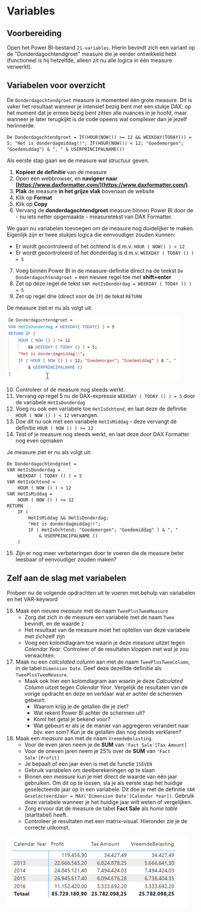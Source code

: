 # Variables

## Voorbereiding

Open het Power BI-bestand `21-variables`. Hierin bevindt zich een variant op de "Donderdagochtendgroet" measure die je eerder ontwikkeld hebt (functioneel is hij hetzelfde, alleen zit nu alle logica in één measure verwerkt).

## Variabelen voor overzicht

De `Donderdagochtendgroet` measure is momenteel één grote measure. Dit is vaker het resultaat wanneer je intensief bezig bent met een stukje DAX: op het moment dat je ermee bezig bent zitten alle nuances in je hoofd, maar wanneer je later terugkijkt is de code opeens wat complexer dan je jezelf herinnerde.

```dax
De Donderdagochtendgroet = IF(HOUR(NOW()) >= 12 && WEEKDAY(TODAY()) = 5; "Het is donderdagmiddag!!"; IF(HOUR(NOW()) < 12; "Goedemorgen"; "Goedemiddag") & ", " & USERPRINCIPALNAME())
```

Als eerste stap gaan we de measure wat structuur geven.

1. **Kopieer de definitie** van de measure
2. Open een webbrowser, en **navigeer naar [https://www.daxformatter.com/](https://www.daxformatter.com/)**.
3. **Plak** de measure **in het grijze vlak** bovenaan de website
4. Klik op **Format**
5. Klik op **Copy**
6. Vervang de **donderdagochtendgroet** measure binnen Power BI door de - nu iets netter opgemaakte - measuretekst van DAX Formatter.

We gaan nu variabelen toevoegen om de measure nog duidelijker te maken. Eigenlijk zijn er twee stukjes logica die eenvoudiger zouden kunnen:

* Er wordt gecontroleerd of het ochtend is d.m.v. `HOUR ( NOW() ) < 12`
* Er wordt gecontroleerd of het donderdag is d.m.v. `WEEKDAY ( TODAY () ) = 5`

7. Voeg binnen Power BI in de measure-definitie direct na de teekst `De Donderdagochtendgroet =` een nieuwe regel toe met **shift+enter**
8. Zet op deze regel de tekst `VAR HetIsDonderdag = WEEKDAY ( TODAY () ) = 5`
9. Zet op regel drie (direct voor de `IF`) de tekst `RETURN `

De measure ziet er nu als volgt uit:

![Eerste stap met VAR en RETURN](img/20-01-var-return-introductie.png)

10. Controleer of de measure nog steeds werkt.
11. Vervang op regel 5 nu de DAX-expressie `WEEKDAY ( TODAY () ) = 5` door de variabele `HetIsDonderdag`
12. Voeg nu ook een variabele toe `HetIsOchtend`, en laat deze de definitie `HOUR ( NOW () ) < 12` vervangen.
13. Doe dit nu ook met een variabele `HetIsMiddag` - deze vervangt de definitie `HOUR ( NOW () ) >= 12`
14. Test of je measure nog steeds werkt, en laat deze door DAX Formatter nog even opmaken

Je measure ziet er nu als volgt uit:

```dax
De Donderdagochtendgroet =
VAR HetIsDonderdag =
    WEEKDAY ( TODAY () ) = 5
VAR HetIsOchtend =
    HOUR ( NOW () ) < 12
VAR HetIsMiddag =
    HOUR ( NOW () ) >= 12
RETURN
    IF (
        HetIsMiddag && HetIsDonderdag;
        "Het is donderdagmiddag!!";
        IF ( HetIsOchtend; "Goedemorgen"; "Goedemiddag" ) & ", "
            & USERPRINCIPALNAME ()
    )
```

15. Zijn er nog meer verbeteringen door te voeren die de measure beter leesbaar of eenvoudiger zouden maken?

## Zelf aan de slag met variabelen

Probeer nu de volgende opdrachten uit te voeren met behulp van variabelen en het VAR-keyword

16. Maak een nieuwe *measure* met de naam `TweePlusTweeMeasure`
    * Zorg dat zich in de measure een variabele met de naam `Twee`  bevindt, en de waarde `2`
    * Het resultaat van de measure moet het optellen van deze  variabele met zichzelf zijn
    * Voeg een kolomdiagram toe waarin je deze measure uitzet tegen *Calendar Year*. Controleer of de resultaten kloppen met wat je zou verwachten.
17. Maak nu een *calculated column* aan met de naam `TweePlusTweeColumn`, in de tabel `Dimension Date`. Geef deze dezelfde definitie als `TweePlusTweeMeasure`.
    * Maak ook hier een kolomdiagram aan waarin je deze *Calculated  Column* uitzet tegen *Calendar Year*. Vergelijk de resultaten van  de vorige opdracht en deze en verklaar wat er achter de schermen  gebeurt:
      * Waarom krijg je de getallen die je ziet?
      * Wat rekent Power BI achter de schermen uit?
      * Komt het getal je bekend voor?
      * Wat gebeurt er als je de manier van aggregeren verandert naar bijv. een som? Kun je de getallen dan nog steeds verklaren?
18. Maak een *measure* aan met de naam `VreemdeBelasting`.
    * Voor de even jaren neem je de **SUM** van `'Fact Sale'[Tax Amount]`
    * Voor de oneven jaren neem je 25% over de **SUM** van `'Fact Sale'[Profit]`
    * Je bepaalt of een jaar even is met de functie `ISEVEN`
    * Gebruik variabelen om deelberekeningen op te slaan
    * Binnen een *measure* kun je niet direct de waarde van één jaar gebruiken. Om dit op te lossen, sla je als eerste stap het huidige geselecteerde jaar op in een variabele. Dit doe je met de definitie `VAR GeselecteerdJaar = MAX('Dimension Date'[Calendar Year])`. Gebruik deze variabele wanneer je het huidige jaar wilt weten of vergelijken.
    * Zorg ervoor dat de measure de tabel **Fact Sale** als *home table* (starttabel) heeft.
    * Controleer je resultaten met een matrix-visual. Hieronder zie je de correcte uitkomst.

![Correcte uitkomst van de "vreemde belasting" opgave](img/20-02-correcte-uitkomst-vreemdebelasting.png)